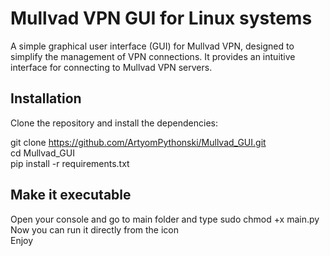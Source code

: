 # Mullvad VPN GUI for Linux systems
A simple graphical user interface (GUI) for Mullvad VPN, designed to simplify the management of VPN connections. 
It provides an intuitive interface for connecting to Mullvad VPN servers.

## Installation
Clone the repository and install the dependencies:

git clone https://github.com/ArtyomPythonski/Mullvad_GUI.git<br>
cd Mullvad_GUI<br>
pip install -r requirements.txt

## Make it executable
Open your console and go to main folder and type sudo chmod +x main.py<br>
Now you can run it directly from the icon<br>
Enjoy

